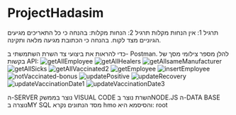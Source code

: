 # ProjectHadasim
תרגיל 1:
אין הנחות מקלות
תרגיל 2:
הנחות מקלות:
בהנחה כי כל התאריכים מגיעים הגיוניים מצד לקוח.
בהנחה כי הכתובת מגיעה מלאה ותקינה.

כדי להראות את ביצועי צד השרת השתמשתי ב- Postman.
להלן מספר צילומי מסך של בקשות API: 
![getAllEmployee](https://github.com/Shira77/ProjectHadasim/assets/92310870/42e86e0f-2450-459b-99b2-78142dfeebed)
![getAllHealers](https://github.com/Shira77/ProjectHadasim/assets/92310870/f313c46d-c826-45dd-ba3b-09919c220852)
![getAllsameManufacturer](https://github.com/Shira77/ProjectHadasim/assets/92310870/44bd4c2f-1f46-4529-a5e0-d97ddcef7dce)
![getAllSicks](https://github.com/Shira77/ProjectHadasim/assets/92310870/fefec881-d286-4759-a2b7-433b575c40ed)
![getAllVaccinated2](https://github.com/Shira77/ProjectHadasim/assets/92310870/02b278cb-6be3-4114-8c48-cc87df053c58)
![getEmployee](https://github.com/Shira77/ProjectHadasim/assets/92310870/b8a8f502-03ad-4d8b-ba11-9ad1c879430a)
![insertEmployee](https://github.com/Shira77/ProjectHadasim/assets/92310870/a909ad02-db45-4895-9655-768d668469b1)
![notVaccinated-bonus](https://github.com/Shira77/ProjectHadasim/assets/92310870/d4d5e570-abeb-43ab-ac46-acba1fead26a)
![updatePositive](https://github.com/Shira77/ProjectHadasim/assets/92310870/3698fe64-18e2-43cd-b0f2-1525af209754)
![updateRecovery](https://github.com/Shira77/ProjectHadasim/assets/92310870/d1c8cff7-5eca-4160-b626-fd2b37dbb2ce)
![updateVaccinationDate1](https://github.com/Shira77/ProjectHadasim/assets/92310870/d2102dde-3024-4c66-b753-47a96509714a)
![updateVaccinationDate3](https://github.com/Shira77/ProjectHadasim/assets/92310870/933a3cf8-451a-41e2-9de3-0c02895a2290)

ה-SERVER נוצר בממשק VISUAL CODE
השרת נוצר בNODE.JS
ה-DATA BASE נוצרה בMY SQL
מסד הנתונים נקרא hmo והסיסמא היא: root
